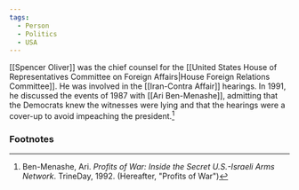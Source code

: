 ```yaml
---
tags:
  - Person
  - Politics
  - USA
---
```

[[Spencer Oliver]] was the chief counsel for the [[United States House of Representatives Committee on Foreign Affairs|House Foreign Relations Committee]]. He was involved in the [[Iran-Contra Affair]] hearings. In 1991, he discussed the events of 1987 with [[Ari Ben-Menashe]], admitting that the Democrats knew the witnesses were lying and that the hearings were a cover-up to avoid impeaching the president.[^1]

### Footnotes
[^1]: Ben-Menashe, Ari. *Profits of War: Inside the Secret U.S.-Israeli Arms Network*. TrineDay, 1992. (Hereafter, "Profits of War")
